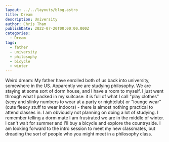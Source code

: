 ```yaml
---
layout: ../../layouts/blog.astro
title: Dream
description: University
author: Chris Tham
publishDate: 2022-07-20T00:00:00.000Z
categories:
  - Dream
tags:
  - father
  - university
  - philosophy
  - bicycle
  - winter
---
```


Weird dream: My father have enrolled both of us back into university, somewhere in the US. Apparently we are studying philosophy. We are staying at some sort of dorm house, and I have a room to myself. I just went through what I packed in my suitcase: it is full of what I call "play clothes" (sexy and slinky numbers to wear at a party or nightclub) or "lounge wear" (cute fleecy stuff to wear indoors) - there is almost nothing practical to attend classes in. I am obviously not planning on doing a lot of studying. I remember telling a dorm mate I am frustrated we are in the middle of winter. I can't wait for summer and I'll buy a bicycle and explore the countryside. I am looking forward to the intro session to meet my new classmates, but dreading the sort of people who you might meet in a philosophy class.

